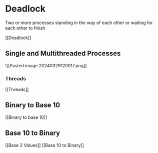 # Deadlock
Two or more processes standing in the way of each other or waiting for each other to finish

[[Deadlock]]

## Single and Multithreaded Processes
![[Pasted image 20240329120017.png]]

### Threads
[[Threads]]

## Binary to Base 10
[[Binary to base 10]]

## Base 10 to Binary
[[Base 2 Values]]
[[Base 10 to Binary]]